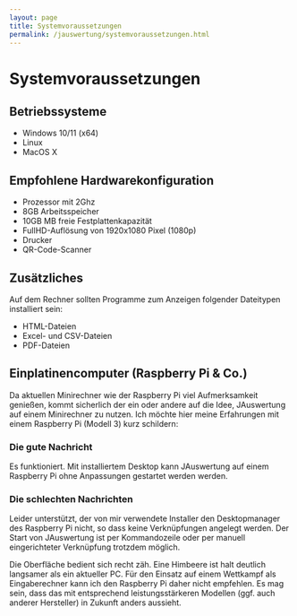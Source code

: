 ```yaml
---
layout: page
title: Systemvoraussetzungen
permalink: /jauswertung/systemvoraussetzungen.html
---
```


# Systemvoraussetzungen

## Betriebssysteme

- Windows 10/11 (x64)
- Linux
- MacOS X

## Empfohlene Hardwarekonfiguration

- Prozessor mit 2Ghz
- 8GB Arbeitsspeicher
- 10GB MB freie Festplattenkapazität
- FullHD-Auflösung von 1920x1080 Pixel (1080p)
- Drucker
- QR-Code-Scanner

## Zusätzliches

Auf dem Rechner sollten Programme zum Anzeigen folgender Dateitypen installiert sein:

  - HTML-Dateien
  - Excel- und CSV-Dateien
  - PDF-Dateien

## Einplatinencomputer (Raspberry Pi & Co.)

Da aktuellen Minirechner wie der Raspberry Pi viel Aufmerksamkeit genießen, kommt sicherlich der ein oder andere auf die
Idee, JAuswertung auf einem Minirechner zu nutzen. Ich möchte hier meine Erfahrungen mit einem Raspberry Pi (Modell 3) kurz
schildern:

### Die gute Nachricht

Es funktioniert. Mit installiertem Desktop kann JAuswertung auf einem Raspberry Pi ohne Anpassungen gestartet werden werden.

### Die schlechten Nachrichten

Leider unterstützt, der von mir verwendete Installer den Desktopmanager des Raspberry Pi nicht, so dass keine
Verknüpfungen angelegt werden. Der Start von JAuswertung ist per Kommandozeile oder per manuell eingerichteter
Verknüpfung trotzdem möglich.

Die Oberfläche bedient sich recht zäh. Eine Himbeere ist halt deutlich langsamer als ein aktueller PC. Für den Einsatz
auf einem Wettkampf als Eingaberechner kann ich den Raspberry Pi daher nicht empfehlen. Es mag sein, dass das mit entsprechend
leistungsstärkeren Modellen (ggf. auch anderer Hersteller) in Zukunft anders aussieht.
